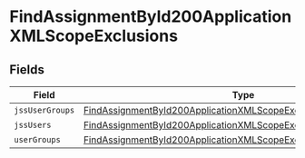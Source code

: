 # FindAssignmentById200ApplicationXMLScopeExclusions


## Fields

| Field                                                                                                                                                           | Type                                                                                                                                                            | Required                                                                                                                                                        | Description                                                                                                                                                     |
| --------------------------------------------------------------------------------------------------------------------------------------------------------------- | --------------------------------------------------------------------------------------------------------------------------------------------------------------- | --------------------------------------------------------------------------------------------------------------------------------------------------------------- | --------------------------------------------------------------------------------------------------------------------------------------------------------------- |
| `jssUserGroups`                                                                                                                                                 | [FindAssignmentById200ApplicationXMLScopeExclusionsJssUserGroups](../../models/operations/findassignmentbyid200applicationxmlscopeexclusionsjssusergroups.md)[] | :heavy_minus_sign:                                                                                                                                              | N/A                                                                                                                                                             |
| `jssUsers`                                                                                                                                                      | [FindAssignmentById200ApplicationXMLScopeExclusionsJssUsers](../../models/operations/findassignmentbyid200applicationxmlscopeexclusionsjssusers.md)[]           | :heavy_minus_sign:                                                                                                                                              | N/A                                                                                                                                                             |
| `userGroups`                                                                                                                                                    | [FindAssignmentById200ApplicationXMLScopeExclusionsUserGroups](../../models/operations/findassignmentbyid200applicationxmlscopeexclusionsusergroups.md)[]       | :heavy_minus_sign:                                                                                                                                              | N/A                                                                                                                                                             |